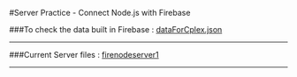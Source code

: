 #Server Practice - Connect Node.js with Firebase

###To check the data built in Firebase :
 [dataForCplex.json](https://github.com/flisshou/ServerPractice/blob/master/dataForCplex.json)


---

###Current Server files : 
[firenodeserver1](https://github.com/flisshou/ServerPractice/tree/master/firenodeserver1)

---



